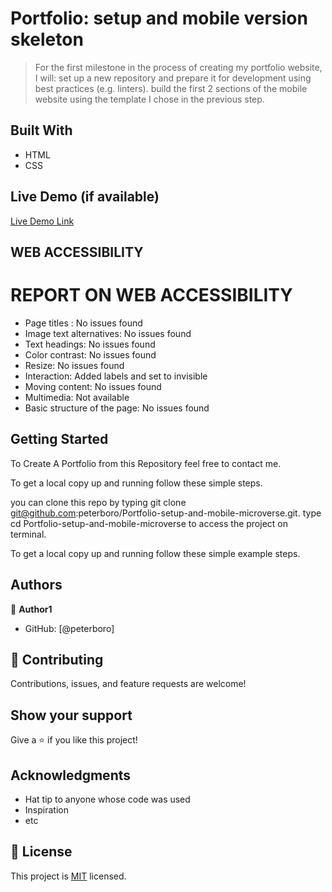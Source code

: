 
# Portfolio: setup and mobile version skeleton

>For the first milestone in the process of creating my portfolio website, I will:
set up a new repository and prepare it for development using best practices (e.g. linters).
build the first 2 sections of the mobile website using the template I chose in the previous step.


## Built With
- HTML
- CSS

## Live Demo (if available)

[Live Demo Link](https://peterboro.github.io/Portfolio-setup-mobile-microverse)

## WEB ACCESSIBILITY
# REPORT ON WEB ACCESSIBILITY
- Page titles : No issues found
- Image text alternatives: No issues found
- Text headings: No issues found
- Color contrast: No issues found
- Resize: No issues found
- Interaction: Added labels and set to invisible
- Moving content: No issues found
- Multimedia: Not available
- Basic structure of the page: No issues found

## Getting Started

To Create A Portfolio from this Repository feel free to contact me.

To get a local copy up and running follow these simple steps.

you can clone this repo by typing git clone git@github.com:peterboro/Portfolio-setup-and-mobile-microverse.git.
type cd Portfolio-setup-and-mobile-microverse to access the project on terminal.


To get a local copy up and running follow these simple example steps.

## Authors

👤 **Author1**

- GitHub: [@peterboro]


## 🤝 Contributing

Contributions, issues, and feature requests are welcome!


## Show your support

Give a ⭐️ if you like this project!

## Acknowledgments

- Hat tip to anyone whose code was used
- Inspiration
- etc

## 📝 License

This project is [MIT](/LICENSE) licensed.